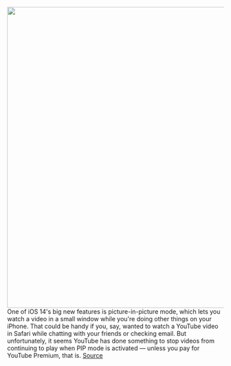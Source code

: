 <img src='https://cdn.vox-cdn.com/thumbor/NOhRr3UV0nmJ2qQyIshOZ9nEyF8=/0x0:2040x1360/1200x800/filters:focal(857x517:1183x843)/cdn.vox-cdn.com/uploads/chorus_image/image/67433112/acastro_180403_1777_youtube_0002.0.jpg' width='700px' /><br/>
One of iOS 14's big new features is picture-in-picture mode, which lets you watch a video in a small window while you're doing other things on your iPhone. That could be handy if you, say, wanted to watch a YouTube video in Safari while chatting with your friends or checking email. But unfortunately, it seems YouTube has done something to stop videos from continuing to play when PIP mode is activated — unless you pay for YouTube Premium, that is.
<a href='https://www.theverge.com/2020/9/18/21445912/youtube-videos-website-picture-in-picture-ios-14-google-apple-premium'> Source <a/>